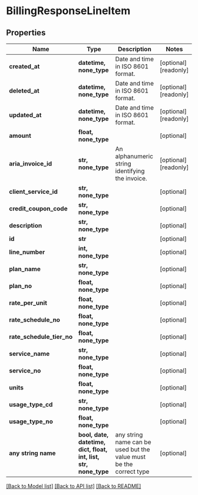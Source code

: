 # BillingResponseLineItem


## Properties
Name | Type | Description | Notes
------------ | ------------- | ------------- | -------------
**created_at** | **datetime, none_type** | Date and time in ISO 8601 format. | [optional] [readonly] 
**deleted_at** | **datetime, none_type** | Date and time in ISO 8601 format. | [optional] [readonly] 
**updated_at** | **datetime, none_type** | Date and time in ISO 8601 format. | [optional] [readonly] 
**amount** | **float, none_type** |  | [optional] 
**aria_invoice_id** | **str, none_type** | An alphanumeric string identifying the invoice. | [optional] [readonly] 
**client_service_id** | **str, none_type** |  | [optional] 
**credit_coupon_code** | **str, none_type** |  | [optional] 
**description** | **str, none_type** |  | [optional] 
**id** | **str** |  | [optional] 
**line_number** | **int, none_type** |  | [optional] 
**plan_name** | **str, none_type** |  | [optional] 
**plan_no** | **float, none_type** |  | [optional] 
**rate_per_unit** | **float, none_type** |  | [optional] 
**rate_schedule_no** | **float, none_type** |  | [optional] 
**rate_schedule_tier_no** | **float, none_type** |  | [optional] 
**service_name** | **str, none_type** |  | [optional] 
**service_no** | **float, none_type** |  | [optional] 
**units** | **float, none_type** |  | [optional] 
**usage_type_cd** | **str, none_type** |  | [optional] 
**usage_type_no** | **float, none_type** |  | [optional] 
**any string name** | **bool, date, datetime, dict, float, int, list, str, none_type** | any string name can be used but the value must be the correct type | [optional]

[[Back to Model list]](../README.md#documentation-for-models) [[Back to API list]](../README.md#documentation-for-api-endpoints) [[Back to README]](../README.md)


